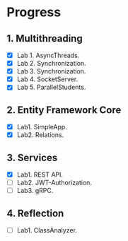 # Progress

## 1. Multithreading
- [x] Lab 1. AsyncThreads.
- [x] Lab 2. Synchronization.
- [x] Lab 3. Synchronization.
- [x] Lab 4. SocketServer.
- [x] Lab 5. ParallelStudents.

## 2. Entity Framework Core
- [x] Lab1. SimpleApp.
- [x] Lab2. Relations.

## 3. Services
- [x] Lab1. REST API.
- [ ] Lab2. JWT-Authorization.
- [ ] Lab3. gRPC.

## 4. Reflection
- [ ] Lab1. ClassAnalyzer.